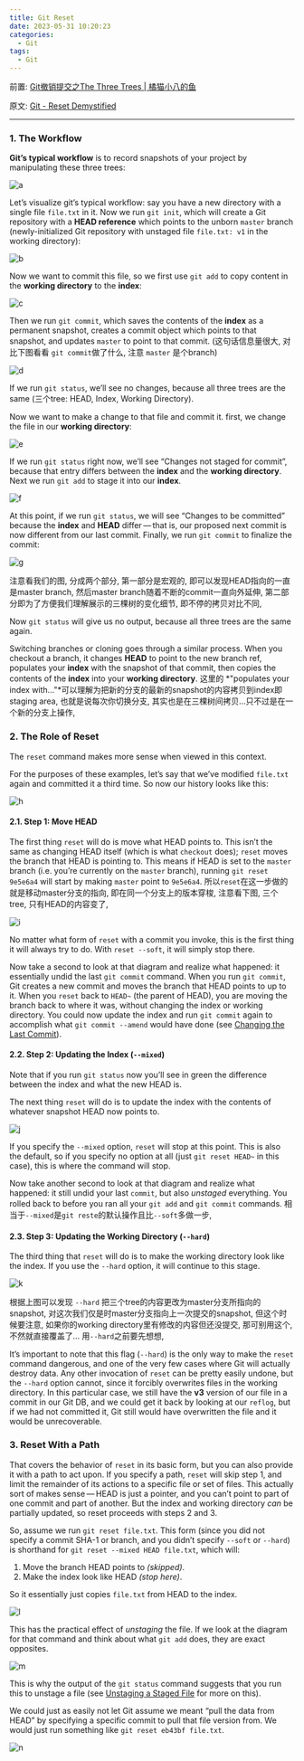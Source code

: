 ```yaml
---
title: Git Reset 
date: 2023-05-31 10:20:23
categories:
  - Git
tags:
  - Git
---
```


前置: [Git撤销提交之The Three Trees | 橘猫小八的鱼](https://davidzhu.xyz/2023/05/04/Git/Git-Three-Trees/)

原文: [Git - Reset Demystified](https://git-scm.com/book/en/v2/Git-Tools-Reset-Demystified#_git_reset)

---

### 1. The Workflow

**Git’s typical workflow** is to record snapshots of your project by manipulating these three trees: 

![a](a.png)

Let’s visualize git’s typical workflow: say you have a new directory with a single file  `file.txt`  in it. Now we run `git init`, which will create a Git repository with a **HEAD reference** which points to the unborn `master` branch (newly-initialized Git repository with unstaged file  `file.txt: v1` in the working directory):

![b](b.png)

Now we want to commit this file, so we first use `git add` to copy content in the **working directory** to the **index**:

![c](c.png)

Then we run `git commit`, which saves the contents of the **index** as a permanent snapshot, creates a commit object which points to that snapshot, and updates `master` to point to that commit. (这句话信息量很大, 对比下图看看 `git commit`做了什么, 注意 `master` 是个branch)

![d](d.png)

If we run `git status`, we’ll see no changes, because all three trees are the same (三个tree: HEAD, Index, Working Directory). 

Now we want to make a change to that file and commit it. first, we change the file in our **working directory**:

![e](e.png)

If we run `git status` right now, we’ll see “Changes not staged for commit”, because that entry differs between the **index** and the **working directory**. Next we run `git add` to stage it into our **index**.

![f](f.png)

At this point, if we run `git status`, we will see  “Changes to be committed” because the **index** and **HEAD** differ — that is, our proposed next commit is now different from our last commit. Finally, we run `git commit` to finalize the commit:

![g](g.png)

注意看我们的图, 分成两个部分, 第一部分是宏观的, 即可以发现HEAD指向的一直是master branch, 然后master branch随着不断的commit一直向外延伸, 第二部分即为了方便我们理解展示的三棵树的变化细节, 即不停的拷贝对比不同, 

Now `git status` will give us no output, because all three trees are the same again.

Switching branches or cloning goes through a similar process. When you checkout a branch, it changes **HEAD** to point to the new branch ref, populates your **index** with the snapshot of that commit, then copies the contents of the **index** into your **working directory**. 这里的 *"populates your index with..."*可以理解为把新的分支的最新的snapshot的内容拷贝到index即staging area, 也就是说每次你切换分支, 其实也是在三棵树间拷贝...只不过是在一个新的分支上操作, 

### 2. The Role of Reset

The `reset` command makes more sense when viewed in this context.

For the purposes of these examples, let’s say that we’ve modified `file.txt` again and committed it a third time. So now our history looks like this:

![h](h.png)

#### 2.1. Step 1: Move HEAD

The first thing `reset` will do is move what HEAD points to. This isn’t the same as changing HEAD itself (which is what `checkout` does); `reset` moves the branch that HEAD is pointing to. This means if HEAD is set to the `master` branch (i.e. you’re currently on the `master` branch), running `git reset 9e5e6a4` will start by making `master` point to `9e5e6a4`. 所以`reset`在这一步做的就是移动master分支的指向, 即在同一个分支上的版本穿梭, 注意看下图, 三个tree, 只有HEAD的内容变了, 

![i](i.png)

No matter what form of `reset` with a commit you invoke, this is the first thing it will always try to do. With `reset --soft`, it will simply stop there.

Now take a second to look at that diagram and realize what happened: it essentially undid the last `git commit` command. When you run `git commit`, Git creates a new commit and moves the branch that HEAD points to up to it. When you `reset` back to `HEAD~` (the parent of HEAD), you are moving the branch back to where it was, without changing the index or working directory. You could now update the index and run `git commit` again to accomplish what `git commit --amend` would have done (see [Changing the Last Commit](https://git-scm.com/book/en/v2/ch00/_git_amend)).

#### 2.2. Step 2: Updating the Index (`--mixed`)

Note that if you run `git status` now you’ll see in green the difference between the index and what the new HEAD is.

The next thing `reset` will do is to update the index with the contents of whatever snapshot HEAD now points to.

![j](j.png)

If you specify the `--mixed` option, `reset` will stop at this point. This is also the default, so if you specify no option at all (just `git reset HEAD~` in this case), this is where the command will stop.

Now take another second to look at that diagram and realize what happened: it still undid your last `commit`, but also *unstaged* everything. You rolled back to before you ran all your `git add` and `git commit` commands. 相当于`--mixed`是`git reste`的默认操作且比`--soft`多做一步, 

#### 2.3. Step 3: Updating the Working Directory (`--hard`)

The third thing that `reset` will do is to make the working directory look like the index. If you use the `--hard` option, it will continue to this stage.

![k](k.png)

根据上图可以发现  `--hard` 把三个tree的内容更改为master分支所指向的snapshot, 对这次我们仅是时master分支指向上一次提交的snapshot, 但这个时候要注意, 如果你的working directory里有修改的内容但还没提交, 那可别用这个, 不然就直接覆盖了... 用`--hard`之前要先想想, 

It’s important to note that this flag (`--hard`) is the only way to make the `reset` command dangerous, and one of the very few cases where Git will actually destroy data. Any other invocation of `reset` can be pretty easily undone, but the `--hard` option cannot, since it forcibly overwrites files in the working directory. In this particular case, we still have the **v3** version of our file in a commit in our Git DB, and we could get it back by looking at our `reflog`, but if we had not committed it, Git still would have overwritten the file and it would be unrecoverable. 

### 3. Reset With a Path

That covers the behavior of `reset` in its basic form, but you can also provide it with a path to act upon. If you specify a path, `reset` will skip step 1, and limit the remainder of its actions to a specific file or set of files. This actually sort of makes sense — HEAD is just a pointer, and you can’t point to part of one commit and part of another. But the index and working directory *can* be partially updated, so reset proceeds with steps 2 and 3.

So, assume we run `git reset file.txt`. This form (since you did not specify a commit SHA-1 or branch, and you didn’t specify `--soft` or `--hard`) is shorthand for `git reset --mixed HEAD file.txt`, which will:

1. Move the branch HEAD points to *(skipped)*.
2. Make the index look like HEAD *(stop here)*.

So it essentially just copies `file.txt` from HEAD to the index.

![l](l.png)

This has the practical effect of *unstaging* the file. If we look at the diagram for that command and think about what `git add` does, they are exact opposites.

![m](m.png)

This is why the output of the `git status` command suggests that you run this to unstage a file (see [Unstaging a Staged File](https://git-scm.com/book/en/v2/ch00/_unstaging) for more on this).

We could just as easily not let Git assume we meant “pull the data from HEAD” by specifying a specific commit to pull that file version from. We would just run something like `git reset eb43bf file.txt`.

![n](n.png)